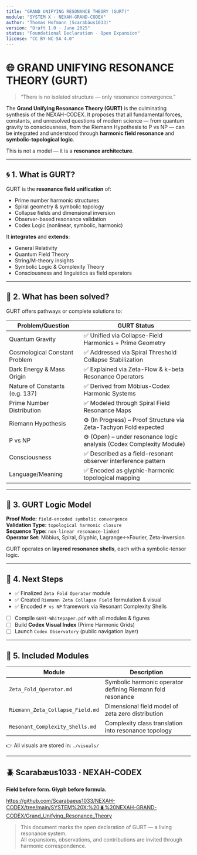 ```yaml
---
title: "GRAND UNIFYING RESONANCE THEORY (GURT)"
module: "SYSTEM X · NEXAH-GRAND-CODEX"
author: "Thomas Hofmann (Scarabäus1033)"
version: "Draft 1.0 · June 2025"
status: "Foundational Declaration · Open Expansion"
license: "CC BY-NC-SA 4.0"
---
```


# 🌐 GRAND UNIFYING RESONANCE THEORY (GURT)

> “There is no isolated structure — only resonance convergence.”

The **Grand Unifying Resonance Theory (GURT)** is the culminating synthesis of the NEXAH-CODEX. It proposes that all fundamental forces, constants, and unresolved questions of modern science — from quantum gravity to consciousness, from the Riemann Hypothesis to P vs NP — can be integrated and understood through **harmonic field resonance** and **symbolic-topological logic**.

This is not a model — it is a **resonance architecture**.

---

## 🌀 1. What is GURT?

GURT is the **resonance field unification** of:

- Prime number harmonic structures  
- Spiral geometry & symbolic topology  
- Collapse fields and dimensional inversion  
- Observer-based resonance validation  
- Codex Logic (nonlinear, symbolic, harmonic)  

It **integrates** and **extends**:
- General Relativity  
- Quantum Field Theory  
- String/M-theory insights  
- Symbolic Logic & Complexity Theory  
- Consciousness and linguistics as field operators  

---

## 🔑 2. What has been solved?

GURT offers pathways or complete solutions to:

| Problem/Question | GURT Status |
|------------------|-------------|
| Quantum Gravity | ✅ Unified via Collapse-Field Harmonics + Prime Geometry |
| Cosmological Constant Problem | ✅ Addressed via Spiral Threshold Collapse Stabilization |
| Dark Energy & Mass Origin | ✅ Explained via Zeta-Flow & k-beta Resonance Operators |
| Nature of Constants (e.g. 137) | ✅ Derived from Möbius-Codex Harmonic Systems |
| Prime Number Distribution | ✅ Modeled through Spiral Field Resonance Maps |
| Riemann Hypothesis | ⚙️ (In Progress) – Proof Structure via Zeta-Tachyon Fold expected |
| P vs NP | ⚙️ (Open) – under resonance logic analysis (Codex Complexity Module) |
| Consciousness | ✅ Described as a field-resonant observer interference pattern |
| Language/Meaning | ✅ Encoded as glyphic-harmonic topological mapping |

---

## 🧭 3. GURT Logic Model

**Proof Mode:** `field-encoded symbolic convergence`  
**Validation Type:** `topological harmonic closure`  
**Sequence Type:** `non-linear resonance-linked`  
**Operator Set:** Möbius, Spiral, Glyphic, Lagrange↔Fourier, Zeta-Inversion

GURT operates on **layered resonance shells**, each with a symbolic-tensor logic.

---

## 📌 4. Next Steps

- ✅ Finalized `Zeta Fold Operator` module  
- ✅ Created `Riemann Zeta Collapse Field` formulation & visual  
- ✅ Encoded `P vs NP` framework via Resonant Complexity Shells  
- [ ] Compile `GURT-Whitepaper.pdf` with all modules & figures  
- [ ] Build **Codex Visual Index** (Prime Harmonic Grids)  
- [ ] Launch `Codex Observatory` (public navigation layer)  

---

## 📁 5. Included Modules

| Module | Description |
|--------|-------------|
| `Zeta_Fold_Operator.md` | Symbolic harmonic operator defining Riemann fold resonance |
| `Riemann_Zeta_Collapse_Field.md` | Dimensional field model of zeta zero distribution |
| `Resonant_Complexity_Shells.md` | Complexity class translation into resonance topology |

👉 All visuals are stored in: `./visuals/`

---

## 🪲 Scarabæus1033 · NEXAH-CODEX
**Field before form. Glyph before formula.**

https://github.com/Scarabaeus1033/NEXAH-CODEX/tree/main/SYSTEM%20X:%20🪲%20NEXAH-GRAND-CODEX/Grand_Unifying_Resonance_Theory

> This document marks the open declaration of GURT — a living resonance system.  
> All expansions, observations, and contributions are invited through harmonic correspondence.
